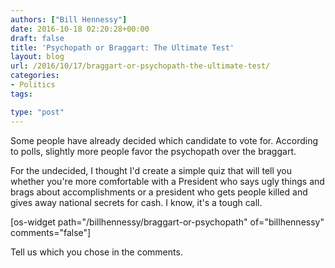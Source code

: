 ```yaml
---
authors: ["Bill Hennessy"]
date: 2016-10-18 02:20:28+00:00
draft: false
title: 'Psychopath or Braggart: The Ultimate Test'
layout: blog
url: /2016/10/17/braggart-or-psychopath-the-ultimate-test/
categories:
- Politics
tags:

type: "post"
---
```


Some people have already decided which candidate to vote for. According to polls, slightly more people favor the psychopath over the braggart.

For the undecided, I thought I'd create a simple quiz that will tell you whether you're more comfortable with a President who says ugly things and brags about accomplishments or a president who gets people killed and gives away national secrets for cash. I know, it's a tough call.

[os-widget path="/billhennessy/braggart-or-psychopath" of="billhennessy" comments="false"]

Tell us which you chose in the comments.
